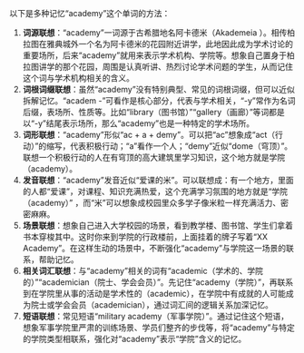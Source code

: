 以下是多种记忆“academy”这个单词的方法：
1. **词源联想**：“academy”一词源于古希腊地名阿卡德米（Akademeia ）。相传柏拉图在雅典城外一个名为阿卡德米的花园附近讲学，此地因此成为学术讨论的重要场所，后来“academy”就用来表示学术机构、学院等。想象自己置身于柏拉图讲学的那个花园，周围是认真听讲、热烈讨论学术问题的学生，从而记住这个词与学术机构相关的含义。
2. **词根词缀联想**：虽然“academy”没有特别典型、常见的词根词缀，但可以近似拆解记忆。“academ -”可看作是核心部分，代表与学术相关，“-y”常作为名词后缀，表场所、性质等。比如“library（图书馆）”“gallery（画廊）”等词都是以“-y”结尾表示场所，那么“academy”也是一种特定的学术场所。 
3. **词形联想**：“academy”形似“ac + a + demy”。可以把“ac”想象成“act（行动）”的缩写，代表积极行动；“a”看作一个人；“demy”近似“dome（穹顶）”。联想一个积极行动的人在有穹顶的高大建筑里学习知识，这个地方就是学院（academy）。 
4. **发音联想**：“academy”发音近似“爱课的米”。可以联想成：有一个地方，里面的人都“爱课”，对课程、知识充满热爱，这个充满学习氛围的地方就是“学院（academy）” ，而“米”可以想象成校园里众多学子像米粒一样充满活力、密密麻麻。 
5. **场景联想**：想象自己进入大学校园的场景，看到教学楼、图书馆、学生们拿着书本穿梭其中。这时你来到学院的行政楼前，上面挂着的牌子写着“XX Academy”。在这样生动的场景中，不断强化“academy”与学院这一场景的联系，帮助记忆。 
6. **相关词汇联想**：与“academy”相关的词有“academic（学术的、学院的）”“academician（院士、学会会员）”。先记住“academy（学院）”，再联系到在学院里从事的活动是学术性的（academic），在学院中有成就的人可能成为院士或学会会员（academician），通过词汇间的逻辑关系加深记忆。 
7. **短语联想**：常见短语“military academy（军事学院）”。通过记住这个短语，想象军事学院里严肃的训练场景、学员们整齐的步伐等，将“academy”与特定的学院类型相联系，强化对“academy”表示“学院”含义的记忆。 